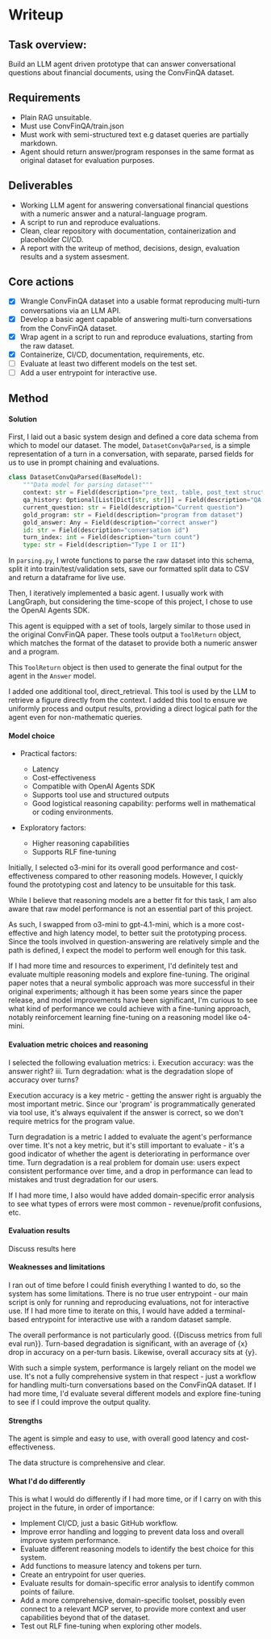 
# Writeup

## Task overview:

Build an LLM agent driven prototype that can answer conversational questions about financial documents, using the ConvFinQA dataset.

## Requirements

- Plain RAG unsuitable.
- Must use ConvFinQA/train.json
- Must work with semi-structured text e.g dataset queries are partially markdown.
- Agent should return answer/program responses in the same format as original dataset for evaluation purposes.

## Deliverables

- Working LLM agent for answering conversational financial questions with a numeric answer and a natural-language program.
- A script to run and reproduce evaluations.
- Clean, clear repository with documentation, containerization and placeholder CI/CD.
- A report with the writeup of method, decisions, design, evaluation results and a system assesment.

## Core actions

- [x] Wrangle ConvFinQA dataset into a usable format reproducing multi-turn conversations via an LLM API.
- [x] Develop a basic agent capable of answering multi-turn conversations from the ConvFinQA dataset.
- [x] Wrap agent in a script to run and reproduce evaluations, starting from the raw dataset.
- [x] Containerize, CI/CD, documentation, requirements, etc.
- [ ] Evaluate at least two different models on the test set.
- [ ] Add a user entrypoint for interactive use.

## Method

#### Solution

First, I laid out a basic system design and defined a core data schema from which to model our dataset. The model, ```DatasetConvQaParsed```, is a simple representation of a turn in a conversation, with separate, parsed fields for us to use in prompt chaining and evaluations.

```python
class DatasetConvQaParsed(BaseModel):
    """Data model for parsing dataset"""
    context: str = Field(description="pre_text, table, post_text structured in MD")
    qa_history: Optional[List[Dict[str, str]]] = Field(description="QA history of user<> question, system<> answer pairs", default=[])
    current_question: str = Field(description="Current question")
    gold_program: str = Field(description="program from dataset")
    gold_answer: Any = Field(description="correct answer")
    id: str = Field(description="conversation id")
    turn_index: int = Field(description="turn count")
    type: str = Field(description="Type I or II")
```

In ```parsing.py```, I wrote functions to parse the raw dataset into this schema, split it into train/test/validation sets, save our formatted split data to CSV and return a dataframe for live use.

Then, I iteratively implemented a basic agent. I usually work with LangGraph, but considering the time-scope of this project, I chose to use the OpenAI Agents SDK.

This agent is equipped with a set of tools, largely similar to those used in the original ConvFinQA paper. These tools output a ```ToolReturn``` object, which matches the format of the dataset to provide both a numeric answer and a program. 

This ```ToolReturn``` object is then used to generate the final output for the agent in the ```Answer``` model.

I added one additional tool, direct_retrieval. This tool is used by the LLM to retrieve a figure directly from the context. I added this tool to ensure we uniformly process and output results, providing a direct logical path for the agent even for non-mathematic queries.


#### Model choice
- Practical factors:
    - Latency
    - Cost-effectiveness
    - Compatible with OpenAI Agents SDK
    - Supports tool use and structured outputs
    - Good logistical reasoning capability: performs well in mathematical or coding environments.

- Exploratory factors:
    - Higher reasoning capabilities
    - Supports RLF fine-tuning

Initially, I selected o3-mini for its overall good performance and cost-effectiveness compared to other reasoning models. However, I quickly found the prototyping cost and latency to be unsuitable for this task.

While I believe that reasoning models are a better fit for this task, I am also aware that raw model performance is not an essential part of this project. 

As such, I swapped from o3-mini to gpt-4.1-mini, which is a more cost-effective and high latency model, to better suit the prototyping process. Since the tools involved in question-answering are relatively simple and the path is defined, I expect the model to perform well enough for this task.

If I had more time and resources to experiment, I'd definitely test and evaluate multiple reasoning models and explore fine-tuning. The original paper notes that a neural symbolic approach was more successful in their original experiments; although it has been some years since the paper release, and model improvements have been significant, I'm curious to see what kind of performance we could achieve with a fine-tuning approach, notably reinforcement learning fine-tuning on a reasoning model like o4-mini.


#### Evaluation metric choices and reasoning

I selected the following evaluation metrics:
    i. Execution accuracy: was the answer right?
    iii. Turn degradation: what is the degradation slope of accuracy over turns?

Execution accuracy is a key metric - getting the answer right is arguably the most important metric. Since our 'program' is programmatically generated via tool use, it's always equivalent if the answer is correct, so we don't require metrics for the program value.

Turn degradation is a metric I added to evaluate the agent's performance over time. It's not a key metric, but it's still important to evaluate - it's a good indicator of whether the agent is deteriorating in performance over time. Turn degradation is a real problem for domain use: users expect consistent performance over time, and a drop in performance can lead to mistakes and trust degradation for our users.

If I had more time, I also would have added domain-specific error analysis to see what types of errors were most common - revenue/profit confusions, etc.

#### Evaluation results
Discuss results here

#### Weaknesses and limitations

I ran out of time before I could finish everything I wanted to do, so the system has some limitations. There is no true user entrypoint - our main script is only for running and reproducing evaluations, not for interactive use. If I had more time to iterate on this, I would have added a terminal-based entrypoint for interactive use with a random dataset sample.

The overall performance is not particularly good. {{Discuss metrics from full eval run}}. Turn-based degradation is significant, with an average of {x} drop in accuracy on a per-turn basis. Likewise, overall accuracy sits at {y}.

With such a simple system, performance is largely reliant on the model we use. It's not a fully comprehensive system in that respect - just a workflow for handling multi-turn conversations based on the ConvFinQA dataset. If I had more time, I'd evaluate several different models and explore fine-tuning to see if I could improve the output quality.


#### Strengths

The agent is simple and easy to use, with overall good latency and cost-effectiveness.

The data structure is comprehensive and clear.

#### What I'd do differently
This is what I would do differently if I had more time, or if I carry on with this project in the future, in order of importance:

- Implement CI/CD, just a basic GitHub workflow.
- Improve error handling and logging to prevent data loss and overall improve system performance.
- Evaluate different reasoning models to identify the best choice for this system.
- Add functions to measure latency and tokens per turn.
- Create an entrypoint for user queries.
- Evaluate results for domain-specific error analysis to identify common points of failure.
- Add a more comprehensive, domain-specific toolset, possibly even connect to a relevant MCP server, to provide more context and user capabilities beyond that of the dataset.
- Test out RLF fine-tuning when exploring other models.
